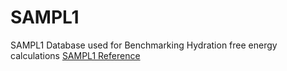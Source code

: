 # SAMPL1
SAMPL1 Database used for Benchmarking Hydration free energy calculations
[SAMPL1 Reference](http://pubs.acs.org/doi/pdf/10.1021/jp806724u)
